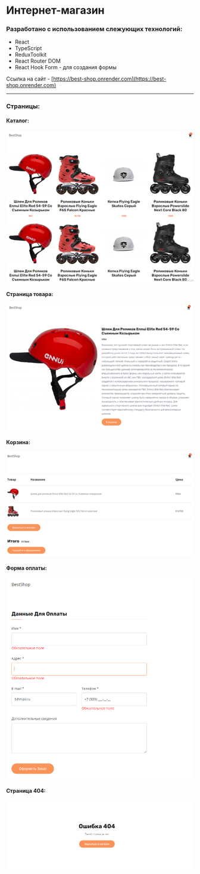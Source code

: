 # Интернет-магазин

### Разработано с использованием слежующих технологий:
* React
* TypeScript
* ReduxToolkit
* React Router DOM
* React Hook Form - для создания формы

Ссылка на сайт - [https://best-shop.onrender.com](https://best-shop.onrender.com)

***

### Страницы:

#### Каталог:

<img src='./readme_img/catalog.PNG'/>

#### Страница товара:

<img src='./readme_img/prod_detail.PNG'/>

#### Корзина:

<img src='./readme_img/cart.PNG'/>

#### Форма оплаты:

<img src='./readme_img/checkout.PNG'/>

#### Страница 404:

<img src='./readme_img/error_page.PNG'/>
